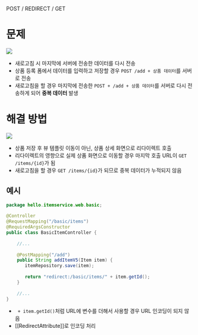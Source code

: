 POST / REDIRECT / GET
# 문제
![](https://i.imgur.com/5D1xQbz.png)
- 새로고침 시 마지막에 서버에 전송한 데이터를 다시 전송
- 상품 등록 폼에서 데이터를 입력하고 저장할 경우 `POST /add + 상품 데이터`를 서버로 전송
- 새로고침을 할 경우 마지막에 전송한 `POST + /add + 상품 데이터`를 서버로 다시 전송하게 되어 **중복 데이터** 발생
# 해결 방법
![](https://i.imgur.com/23SlqdU.png)
- 상품 저장 후 뷰 템플릿 이동이 아닌, 상품 상세 화면으로 리다이렉트 호출
- 리다이렉트의 영향으로 실제 상품 화면으로 이동할 경우 마지막 호출 URL이 `GET /items/{id}`가 됨
- 새로고침을 할 경우 `GET /items/{id}`가 되므로 중복 데이터가 누적되지 않음
## 예시
```java
package hello.itemservice.web.basic;  
  
@Controller  
@RequestMapping("/basic/items")  
@RequiredArgsConstructor  
public class BasicItemController {  
  
    //...  
  
    @PostMapping("/add")  
    public String addItemV5(Item item) {  
       itemRepository.save(item);  
  
       return "redirect:/basic/items/" + item.getId();  
    }  
  
    //... 
}
```
- ` + item.getId()`처럼 URL에 변수를 더해서 사용할 경우 URL 인코딩이 되지 않음
- [[RedirectAttribute]]로 인코딩 처리